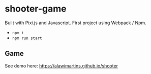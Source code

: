 # shooter-game

Built with Pixi.js and Javascript. First project using Webpack / Npm.

- `npm i`
- `npm run start`

## Game
See demo here: https://alawimartins.github.io/shooter


